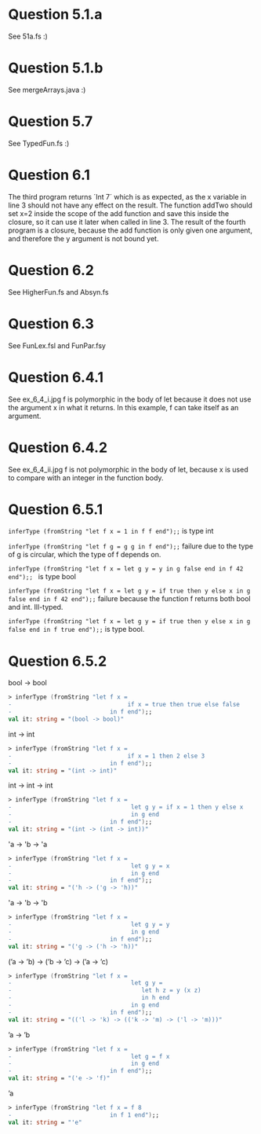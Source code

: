 # Question 5.1.a 
See 51a.fs :)

# Question 5.1.b 
See mergeArrays.java :)

# Question 5.7
See TypedFun.fs :) 

# Question 6.1
The third program returns ´Int 7´ which is as expected, as the x variable in line 3 should not have any effect on the result. The function addTwo should set x=2 inside the scope of the add function and save this inside the closure, so it can use it later when called in line 3.
The result of the fourth program is a closure, because the add function is only given one argument, and therefore the y argument is not bound yet. 

# Question 6.2 
See HigherFun.fs and Absyn.fs

# Question 6.3
See FunLex.fsl and FunPar.fsy 

# Question 6.4.1
See ex_6_4_i.jpg 
f is polymorphic in the body of let because it does not use the argument x in what it returns. In this example, f can take itself as an argument. 

# Question 6.4.2
See ex_6_4_ii.jpg 
f is not polymorphic in the body of let, because x is used to compare with an integer in the function body. 

# Question 6.5.1
`inferType (fromString "let f x = 1 in f f end");;` is type int

`inferType (fromString "let f g = g g in f end");;` failure due to the type of g is circular, which the type of f depends on.

`inferType (fromString "let f x =
                                 let g y = y
                                 in g false end
                           in f 42 end");; ` is type bool

`inferType (fromString "let f x =
                                 let g y = if true then y else x
                                 in g false end
                           in f 42 end");;` failure because the function f returns both bool and int. Ill-typed. 


`inferType (fromString "let f x =
                                 let g y = if true then y else x
                                 in g false end
                           in f true end");;` is type bool. 

# Question 6.5.2
bool -> bool
```fsharp
> inferType (fromString "let f x = 
-                                 if x = true then true else false
-                            in f end");;
val it: string = "(bool -> bool)"
``` 

int -> int
```fsharp
> inferType (fromString "let f x = 
-                                 if x = 1 then 2 else 3
-                            in f end");;
val it: string = "(int -> int)"
``` 

int -> int -> int
```fsharp
> inferType (fromString "let f x =
-                                  let g y = if x = 1 then y else x
-                                  in g end
-                            in f end");;
val it: string = "(int -> (int -> int))"
``` 

'a -> 'b -> 'a
```fsharp
> inferType (fromString "let f x =
-                                  let g y = x
-                                  in g end
-                            in f end");;
val it: string = "('h -> ('g -> 'h))"
```

'a -> 'b -> 'b

```fsharp
> inferType (fromString "let f x =
-                                  let g y = y
-                                  in g end
-                            in f end");;
val it: string = "('g -> ('h -> 'h))"
```


(’a -> ’b) -> (’b -> ’c) -> (’a -> ’c)
```fsharp
> inferType (fromString "let f x =
-                                  let g y =
-                                     let h z = y (x z) 
-                                     in h end
-                                  in g end
-                            in f end");;
val it: string = "(('l -> 'k) -> (('k -> 'm) -> ('l -> 'm)))"
```

’a -> ’b
```fsharp
> inferType (fromString "let f x = 
-                                  let g = f x                                  
-                                  in g end
-                            in f end");;
val it: string = "('e -> 'f)"
```

’a
```fsharp
> inferType (fromString "let f x = f 8
-                            in f 1 end");;
val it: string = "'e"
```